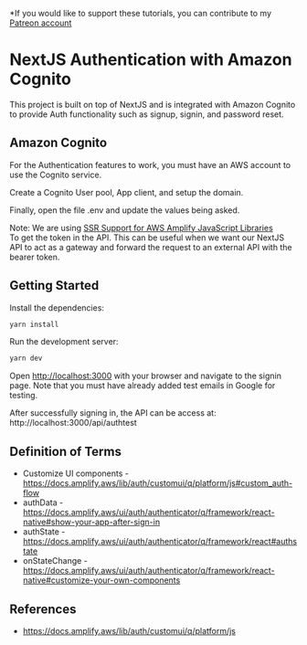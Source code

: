 *If you would like to support these tutorials, you can contribute to my [Patreon account](https://patreon.com/czetsuya)

# NextJS Authentication with Amazon Cognito

This project is built on top of NextJS and is integrated with Amazon Cognito to provide Auth functionality such as signup, signin, and password reset.

## Amazon Cognito

For the Authentication features to work, you must have an AWS account to use the Cognito service.

Create a Cognito User pool, App client, and setup the domain.

Finally, open the file .env and update the values being asked.

Note: We are using [SSR Support for AWS Amplify JavaScript Libraries](https://aws.amazon.com/de/blogs/mobile/ssr-support-for-aws-amplify-javascript-libraries/)  
To get the token in the API. This can be 
useful when we want our NextJS API to act as a gateway and forward the request to an external API with the bearer token.

## Getting Started

Install the dependencies:

```bash
yarn install
```

Run the development server:

```bash
yarn dev
```

Open [http://localhost:3000](http://localhost:3000) with your browser and navigate to the signin page.
Note that you must have already added test emails in Google for testing.

After successfully signing in, the API can be access at: http://localhost:3000/api/authtest

## Definition of Terms

 - Customize UI components - https://docs.amplify.aws/lib/auth/customui/q/platform/js#custom_auth-flow
 - authData - https://docs.amplify.aws/ui/auth/authenticator/q/framework/react-native#show-your-app-after-sign-in
 - authState - https://docs.amplify.aws/ui/auth/authenticator/q/framework/react#authstate
 - onStateChange - https://docs.amplify.aws/ui/auth/authenticator/q/framework/react-native#customize-your-own-components

## References

- https://docs.amplify.aws/lib/auth/customui/q/platform/js